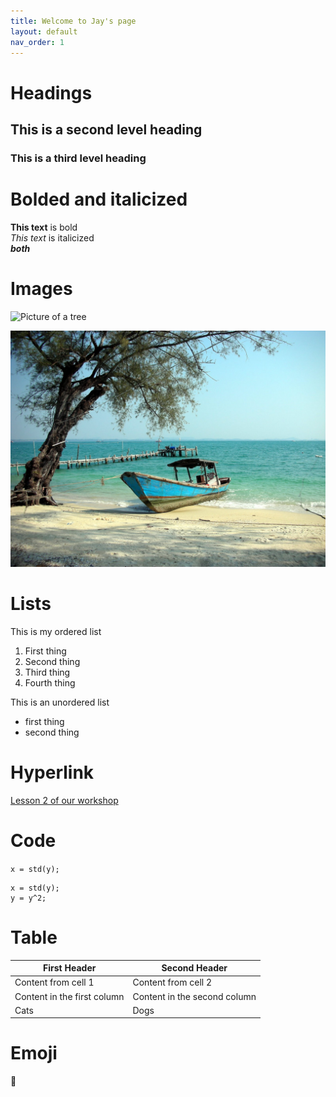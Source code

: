 ```yaml
---
title: Welcome to Jay's page
layout: default
nav_order: 1
---
```

  
# Headings

## This is a second level heading

### This is a third level heading

# Bolded and italicized
**This text** is bold  
*This text* is italicized
<br>
***both***

# Images
![Picture of a tree](https://upload.wikimedia.org/wikipedia/commons/e/eb/Ash_Tree_-_geograph.org.uk_-_590710.jpg)

![Picture of a boat](images/boat.jpg)

# Lists
This is my ordered list
1. First thing
2. Second thing
3. Third thing
4. Fourth thing

This is an unordered list
- first thing
- second thing

# Hyperlink

[Lesson 2 of our workshop](https://scds.github.io/github-pages/lesson2.html)

# Code
```x = std(y);```

```
x = std(y); 
y = y^2;
```

# Table

First Header | Second Header
------------ | -------------
Content from cell 1 | Content from cell 2
Content in the first column | Content in the second column
Cats | Dogs

# Emoji 
:rofl:





